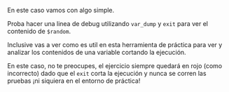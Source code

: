 En este caso vamos con algo simple.

Proba hacer una linea de debug utilizando `var_dump` y `exit` para ver el contenido de `$random`.

Inclusive vas a ver como es util en esta herramienta de práctica para ver y analizar los contenidos de una variable cortando la ejecución.

En este caso, no te preocupes, el ejercicio siempre quedará en rojo (como incorrecto) dado que el `exit` corta la ejecución y nunca se corren las pruebas ¡ni siquiera en el entorno de práctica!